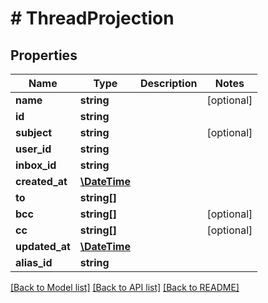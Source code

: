 # # ThreadProjection

## Properties

Name | Type | Description | Notes
------------ | ------------- | ------------- | -------------
**name** | **string** |  | [optional] 
**id** | **string** |  | 
**subject** | **string** |  | [optional] 
**user_id** | **string** |  | 
**inbox_id** | **string** |  | 
**created_at** | [**\DateTime**](\DateTime) |  | 
**to** | **string[]** |  | 
**bcc** | **string[]** |  | [optional] 
**cc** | **string[]** |  | [optional] 
**updated_at** | [**\DateTime**](\DateTime) |  | 
**alias_id** | **string** |  | 

[[Back to Model list]](../../README#documentation-for-models) [[Back to API list]](../../README#documentation-for-api-endpoints) [[Back to README]](../../README)


